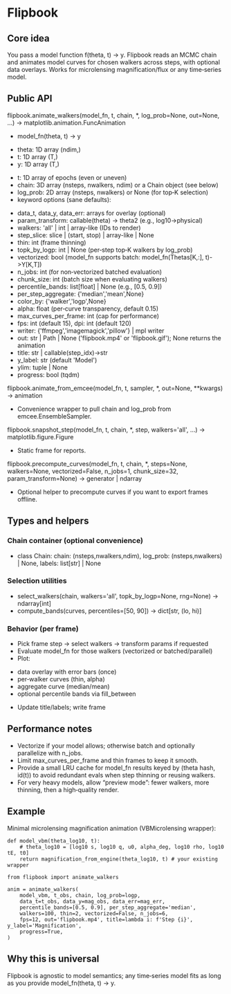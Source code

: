 # Flipbook

## Core idea

You pass a model function f(theta, t) → y. Flipbook reads an MCMC chain and animates model curves for chosen walkers across steps, with optional data overlays. Works for microlensing magnification/flux or any time‑series model.

## Public API

flipbook.animate_walkers(model_fn, t, chain, *, log_prob=None, out=None, …) -> matplotlib.animation.FuncAnimation

* model_fn(theta, t) -> y
 - theta: 1D array (ndim,)
 - t: 1D array (T,)
 - y: 1D array (T,)
* t: 1D array of epochs (even or uneven)
* chain: 3D array (nsteps, nwalkers, ndim) or a Chain object (see below)
* log_prob: 2D array (nsteps, nwalkers) or None (for top‑K selection)
* keyword options (sane defaults):
 - data_t, data_y, data_err: arrays for overlay (optional)
 - param_transform: callable(theta) -> theta2 (e.g., log10→physical)
 - walkers: 'all' | int | array-like (IDs to render)
 - step_slice: slice | (start, stop) | array-like | None
 - thin: int (frame thinning)
 - topk_by_logp: int | None (per‑step top‑K walkers by log_prob)
 - vectorized: bool (model_fn supports batch: model_fn(Thetas[K,:], t)->Y[K,T])
 - n_jobs: int (for non‑vectorized batched evaluation)
 - chunk_size: int (batch size when evaluating walkers)
 - percentile_bands: list[float] | None (e.g., [0.5, 0.9])
 - per_step_aggregate: {'median','mean',None}
 - color_by: {'walker','logp',None}
 - alpha: float (per‑curve transparency, default 0.15)
 - max_curves_per_frame: int (cap for performance)
 - fps: int (default 15), dpi: int (default 120)
 - writer: {'ffmpeg','imagemagick','pillow'} | mpl writer
 - out: str | Path | None ('flipbook.mp4' or 'flipbook.gif'); None returns the animation
 - title: str | callable(step_idx)->str
 - y_label: str (default 'Model')
 - ylim: tuple | None
 - progress: bool (tqdm)

flipbook.animate_from_emcee(model_fn, t, sampler, *, out=None, **kwargs) -> animation

* Convenience wrapper to pull chain and log_prob from emcee.EnsembleSampler.

flipbook.snapshot_step(model_fn, t, chain, *, step, walkers='all', …) -> matplotlib.figure.Figure

* Static frame for reports.

flipbook.precompute_curves(model_fn, t, chain, *, steps=None, walkers=None, vectorized=False, n_jobs=1, chunk_size=32, param_transform=None) -> generator | ndarray

* Optional helper to precompute curves if you want to export frames offline.

## Types and helpers

### Chain container (optional convenience)

* class Chain: chain: (nsteps,nwalkers,ndim), log_prob: (nsteps,nwalkers) | None, labels: list[str] | None

### Selection utilities

* select_walkers(chain, walkers='all', topk_by_logp=None, rng=None) -> ndarray[int]
* compute_bands(curves, percentiles=[50, 90]) -> dict[str, (lo, hi)]

### Behavior (per frame)

* Pick frame step → select walkers → transform params if requested
* Evaluate model_fn for those walkers (vectorized or batched/parallel)
* Plot:
 - data overlay with error bars (once)
 - per‑walker curves (thin, alpha)
 - aggregate curve (median/mean)
 - optional percentile bands via fill_between
* Update title/labels; write frame

## Performance notes

* Vectorize if your model allows; otherwise batch and optionally parallelize with n_jobs.
* Limit max_curves_per_frame and thin frames to keep it smooth.
* Provide a small LRU cache for model_fn results keyed by (theta hash, id(t)) to avoid redundant evals when step thinning or reusing walkers.
* For very heavy models, allow “preview mode”: fewer walkers, more thinning, then a high‑quality render.

## Example

Minimal microlensing magnification animation (VBMicrolensing wrapper):

```
def model_vbm(theta_log10, t):
    # theta_log10 = [log10 s, log10 q, u0, alpha_deg, log10 rho, log10 tE, t0]
    return magnification_from_engine(theta_log10, t) # your existing wrapper

from flipbook import animate_walkers

anim = animate_walkers(
    model_vbm, t_obs, chain, log_prob=logp,
    data_t=t_obs, data_y=mag_obs, data_err=mag_err,
    percentile_bands=[0.5, 0.9], per_step_aggregate='median',
    walkers=100, thin=2, vectorized=False, n_jobs=6,
    fps=12, out='flipbook.mp4', title=lambda i: f'Step {i}', y_label='Magnification',
    progress=True,
)
```

## Why this is universal

Flipbook is agnostic to model semantics; any time‑series model fits as long as you provide model_fn(theta, t) → y.